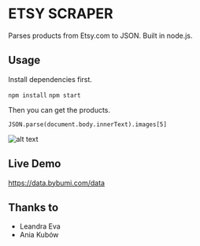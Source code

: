 # ETSY SCRAPER

Parses products from Etsy.com to JSON. Built in node.js.

## Usage

Install dependencies first.

`npm install`
`npm start`

Then you can get the products.

`JSON.parse(document.body.innerText).images[5]`

![alt text](https://i.etsystatic.com/31214011/r/il/7b1734/3262859836/il_794xN.3262859836_6ncy.jpg "Pants")

## Live Demo

https://data.bybumi.com/data

## Thanks to

- Leandra Eva
- Ania Kubów 
